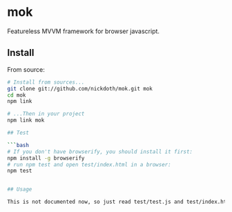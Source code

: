 mok
===

Featureless MVVM framework for browser javascript.

## Install


From source:

```bash
# Install from sources...
git clone git://github.com/nickdoth/mok.git mok
cd mok
npm link

# ...Then in your project
npm link mok

## Test

```bash
# If you don't have browserify, you should install it first:
npm install -g browserify
# run npm test and open test/index.html in a browser:
npm test


## Usage

This is not documented now, so just read test/test.js and test/index.html :)
